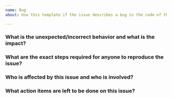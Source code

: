 ```yaml
---
name: Bug
about: Use this template if the issue describes a bug in the code of this repository.

---
```


<!--
    TEMPLATE TODO:
    * Follow <https://www.notion.so/pickware/GitHub-Issues-schreiben-bfee9c5ad43c43818693796fa1508f53>.
    * Add the `bug` label.
    * Add the `minor` or `major` label, as appropriate. See <https://www.notion.so/pickware/Bugs-Kategorisierung-Einordnung-auf-Boards-2e09ab0e766049998b558c1bc2462d6b>.
    * Add the issue to the _Backlog_ project WITHOUT TRIAGING IT, unless you are the product owner.
    * Add the issue to the _Sprint Board_ project, if you added the `major` label.
    * If appropriate, reference customers (preferably via Gmail mail ID) as stakeholders and add the `inform customer` label.
-->

### What is the unexpected/incorrect behavior and what is the impact?

### What are the exact steps required for anyone to reproduce the issue?
<!-- TODO: Add a numbered list of steps on how to get a system to trigger the bug -->

### Who is affected by this issue and who is involved?
<!-- TODO: If any, reference customers (via Gmail mail ID), and @-mention everyone who should be involved in this issue -->

### What action items are left to be done on this issue?
<!-- TODO: Add a checklist if there are any specific actions with regard to this issue -->
